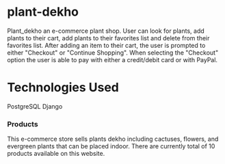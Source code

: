 # plant-dekho
 Plant_dekho an e-commerce plant shop. User can look for plants, add plants to their cart, add plants to their favorites list and delete from their favorites list. After adding an item to their cart, the user is prompted to either "Checkout" or "Continue Shopping". When selecting the "Checkout" option the user is able to pay with either a credit/debit card or with PayPal.
# Technologies Used
PostgreSQL
Django

### Products
This e-commerce store sells  plants dekho including cactuses, flowers, and evergreen plants that can be placed indoor. There are currently total of 10 products available on this website.
